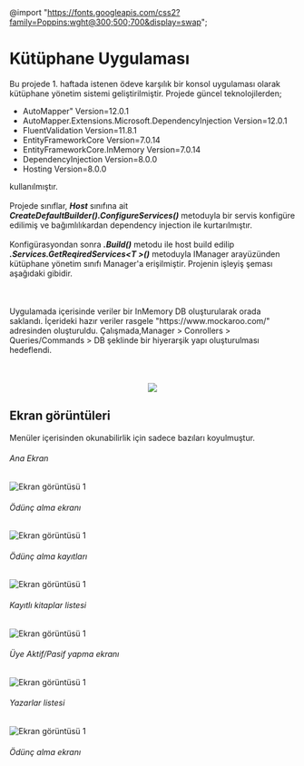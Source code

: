 @import "https://fonts.googleapis.com/css2?family=Poppins:wght@300;500;700&display=swap";
<style>
    p{
        display : inline;
    }
    .vurgu{
        font-weight:bold; 
        font-style:italic;
    }
</style>

# Kütüphane Uygulaması
<p>
Bu projede 1. haftada istenen ödeve karşılık bir konsol uygulaması olarak kütüphane yönetim sistemi geliştirilmiştir. Projede güncel teknolojilerden;
 
- AutoMapper" Version=12.0.1
- AutoMapper.Extensions.Microsoft.DependencyInjection Version=12.0.1
- FluentValidation Version=11.8.1
- EntityFrameworkCore Version=7.0.14
- EntityFrameworkCore.InMemory Version=7.0.14
- DependencyInjection Version=8.0.0
- Hosting Version=8.0.0

kullanılmıştır. <br><br>
</p>
 

<p>Projede sınıflar, <p class="vurgu">Host</p> sınıfına ait <p class="vurgu">CreateDefaultBuilder().ConfigureServices()</p> metoduyla bir servis konfigüre edilimiş ve bağımlılıkardan dependency injection ile kurtarılmıştır.<br><br>
Konfigürasyondan sonra <p class= "vurgu">.Build()</p> metodu ile host build edilip <p class = "vurgu">.Services.GetReqiredServices&lt;T	&gt;()</p> metoduyla IManager arayüzünden kütüphane yönetim sınıfı Manager'a erişilmiştir. Projenin işleyiş şeması aşağıdaki gibidir.
</p>
<div style ="height : 50px;"></div>
<p>Uygulamada içerisinde veriler bir InMemory DB oluşturularak orada saklandı. İçerideki hazır veriler rasgele "https://www.mockaroo.com/" adresinden oluşturuldu. Çalışmada,Manager > Conrollers > Queries/Commands > DB şeklinde bir hiyerarşik yapı oluşturulması hedeflendi.</p>
<div style ="height : 50px;"></div>


<center><img src="Img/Diagram/diagram.svg"></img></center>

## Ekran görüntüleri
<p>Menüler içerisinden okunabilirlik için sadece bazıları koyulmuştur.</p>

###### Ana Ekran
<img src="Img/SC/page1.PNG" alt="Ekran görüntüsü 1"></img>
###### Ödünç alma ekranı
<img src="Img/SC/page2.PNG" alt="Ekran görüntüsü 1"></img>
###### Ödünç alma kayıtları
<img src="Img/SC/page3.PNG" alt="Ekran görüntüsü 1"></img>
###### Kayıtlı kitaplar listesi
<img src="Img/SC/page4.PNG" alt="Ekran görüntüsü 1"></img>
###### Üye Aktif/Pasif yapma ekranı
<img src="Img/SC/page5.PNG" alt="Ekran görüntüsü 1"></img>
###### Yazarlar listesi
<img src="Img/SC/page6.PNG" alt="Ekran görüntüsü 1"></img>
###### Ödünç alma ekranı